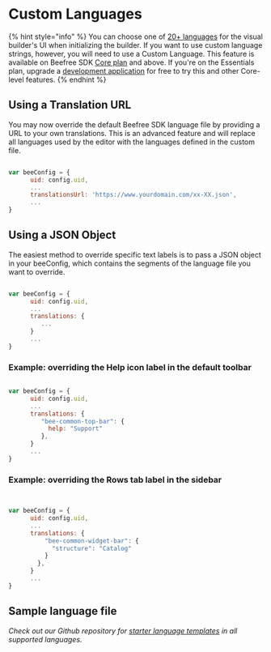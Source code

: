# Custom Languages

{% hint style="info" %}
You can choose one of [20+ languages](../getting-started/installation/configuration-parameters/) for the visual builder's UI when initializing the builder. If you want to use custom language strings, however, you will need to use a Custom Language. This feature is available on Beefree SDK [Core plan](https://dam.beefree.io/pluginpricing) and above. If you're on the Essentials plan, upgrade a [development application](../getting-started/development-applications.md#development-applications) for free to try this and other Core-level features.
{% endhint %}

## Using a Translation URL

You may now override the default Beefree SDK language file by providing a URL to your own translations.  This is an advanced feature and will replace all languages used by the editor with the languages defined in the custom file.

```javascript

var beeConfig = {
      uid: config.uid,
      ...
      translationsUrl: 'https://www.yourdomain.com/xx-XX.json',
      ...
}

```

## Using a JSON Object

The easiest method to override specific text labels is to pass a JSON object in your beeConfig, which contains the segments of the language file you want to override.

```javascript

var beeConfig = {
      uid: config.uid,
      ...
      translations: {
         ...
      }
      ...
}

```

### **Example: overriding the Help icon label in the default toolbar**

```javascript

var beeConfig = {
      uid: config.uid,
      ...
      translations: {
         "bee-common-top-bar": {
           help: "Support"
         },
      }
      ...
}

```

### **Example: overriding the Rows tab label in the sidebar**

```javascript


var beeConfig = {
      uid: config.uid,
      ...
      translations: {
          "bee-common-widget-bar": {
            "structure": "Catalog"
          }
        },
      }
      ...
}


```

## Sample language file <a href="#sample-language-file" id="sample-language-file"></a>

_Check out our Github repository for_ [_starter language templates_](https://dam.beefree.io/beecustomlanguages) _in all supported languages._
